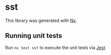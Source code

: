 # sst

This library was generated with [Nx](https://nx.dev).

## Running unit tests

Run `nx test sst` to execute the unit tests via [Jest](https://jestjs.io).
